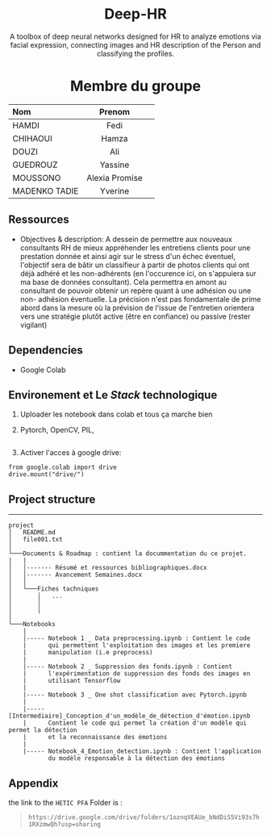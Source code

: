<center>

# Deep-HR
A toolbox of deep neural networks designed for HR to analyze emotions via facial expression, connecting images and HR description of the Person and classifying the profiles.
</center>

>> 

<center>

# Membre du groupe

| Nom      | Prenom |   |
| :---        |    :----:   |          ---: |
| HAMDI      | Fedi       |    |
| CHIHAOUI   | Hamza        |       |
| DOUZI     | Ali       |    |
| GUEDROUZ  | Yassine        |       |
| MOUSSONO  | Alexia Promise  |     |
| MADENKO TADIE | Yverine | |

</center>

## Ressources

* Objectives & description: A dessein de permettre aux nouveaux consultants RH de mieux appréhender les entretiens clients pour une prestation donnée et ainsi agir sur le stress d'un échec éventuel, l'objectif sera de bâtir un classifieur à partir de photos clients qui ont déjà adhéré et les non-adhérents (en l'occurence ici, on s'appuiera sur ma base de données consultant). Cela permettra en amont au consultant de pouvoir obtenir un repère quant à une adhésion ou une non- adhésion éventuelle. La précision n'est pas fondamentale de prime abord dans la mesure où la prévision de l'issue de l'entretien orientera vers une stratégie plutôt active (être en confiance) ou passive (rester vigilant)

## Dependencies

* Google Colab

## Environement et Le *Stack* technologique

1. Uploader les notebook dans colab et tous ça marche bien

2. Pytorch, OpenCV, PIL,
```

```

3. Activer l'acces à google drive:
```
from google.colab import drive
drive.mount("drive/")
```


## Project structure

 
    


----- 


```
project
│   README.md
│   file001.txt    
│
└───Documents & Roadmap : contient la docummentation du ce projet.
|   |
│   │------- Résumé et ressources bibliographiques.docx
│   │------- Avancement Semaines.docx
│   │
│   └───Fiches tachniques
│       │   ...   
│       │
│       │
│   
└───Notebooks
    |
    │----- Notebook 1 _ Data preprocessing.ipynb : Contient le code
    |      qui permettent l'exploitation des images et les premiere 
    |      manipulation (i.e preprocess)
    |
    │----- Notebook 2 _ Suppression des fonds.ipynb : Contient 
    |      l'expérimentation de suppression des fonds des images en 
    |      utilisant Tensorflow
    |
    |----- Notebook 3 _ One shot classification avec Pytorch.ipynb
    |
    |----- [Intermediaire]_Conception_d'un_modèle_de_détection_d'émotion.ipynb
    |      Contient le code qui permet la création d'un modèle qui permet la détection
    |      et la reconnaissance des émotions
    |
    |----- Notebook_4_Emotion_detection.ipynb : Contient l'application
           du modèle responsable à la détection des émotions

```

## Appendix

the link to the ```HETIC PFA``` Folder is :

> ```https://drive.google.com/drive/folders/1oznqVEAUe_bNdDiS5Vi93s7h1RXzmwQh?usp=sharing```